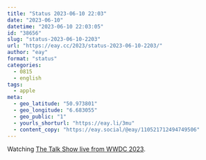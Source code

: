 ```yaml
---
title: "Status 2023-06-10 22:03"
date: "2023-06-10"
datetime: "2023-06-10 22:03:05"
id: "38656"
slug: "status-2023-06-10-2203"
url: "https://eay.cc/2023/status-2023-06-10-2203/"
author: "eay"
format: "status"
categories:
  - 0815
  - english
tags:
  - apple
meta:
  - geo_latitude: "50.973801"
  - geo_longitude: "6.683055"
  - geo_public: "1"
  - yourls_shorturl: "https://eay.li/3mu"
  - content_copy: "https://eay.social/@eay/110521712494749506"
---
```


Watching [The Talk Show live from WWDC 2023](https://youtu.be/DgLrBSQ6x7E).
